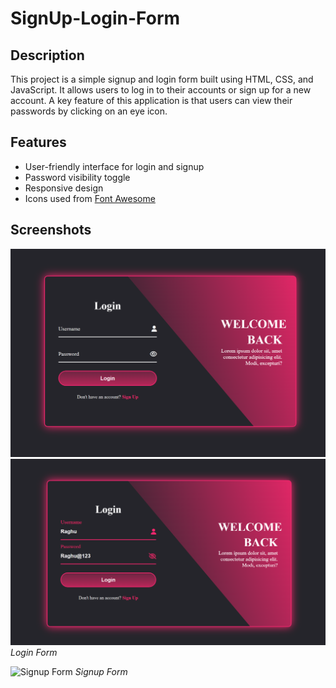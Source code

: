 # SignUp-Login-Form

## Description
This project is a simple signup and login form built using HTML, CSS, and JavaScript. It allows users to log in to their accounts or sign up for a new account. A key feature of this application is that users can view their passwords by clicking on an eye icon.

## Features
- User-friendly interface for login and signup
- Password visibility toggle
- Responsive design
- Icons used from [Font Awesome](https://fontawesome.com/)

## Screenshots
![Login Form](SignUp-Login-Form/Application-Screenshots/Login1.png)
![Login Form](SignUp-Login-Form/Application-Screenshots/Login2.png)
*Login Form*

![Signup Form]()
*Signup Form*




